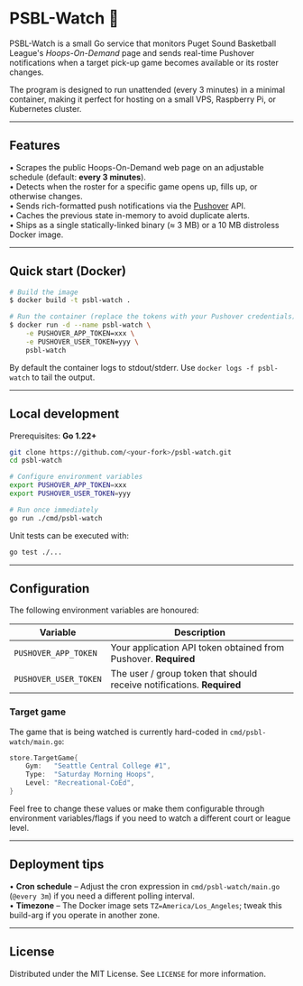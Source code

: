 # PSBL-Watch 🏀

PSBL-Watch is a small Go service that monitors Puget Sound Basketball League's *Hoops-On-Demand* page and sends real-time Pushover notifications when a target pick-up game becomes available or its roster changes.

The program is designed to run unattended (every 3 minutes) in a minimal container, making it perfect for hosting on a small VPS, Raspberry Pi, or Kubernetes cluster.

---

## Features

• Scrapes the public Hoops-On-Demand web page on an adjustable schedule (default: **every 3 minutes**).  
• Detects when the roster for a specific game opens up, fills up, or otherwise changes.  
• Sends rich-formatted push notifications via the [Pushover](https://pushover.net/) API.  
• Caches the previous state in-memory to avoid duplicate alerts.  
• Ships as a single statically-linked binary (≈ 3 MB) or a 10 MB distroless Docker image.

---

## Quick start (Docker)

```bash
# Build the image
$ docker build -t psbl-watch .

# Run the container (replace the tokens with your Pushover credentials)
$ docker run -d --name psbl-watch \
    -e PUSHOVER_APP_TOKEN=xxx \
    -e PUSHOVER_USER_TOKEN=yyy \
    psbl-watch
```

By default the container logs to stdout/stderr. Use `docker logs -f psbl-watch` to tail the output.

---

## Local development

Prerequisites: **Go 1.22+**

```bash
git clone https://github.com/<your-fork>/psbl-watch.git
cd psbl-watch

# Configure environment variables
export PUSHOVER_APP_TOKEN=xxx
export PUSHOVER_USER_TOKEN=yyy

# Run once immediately
go run ./cmd/psbl-watch
```

Unit tests can be executed with:

```bash
go test ./...
```

---

## Configuration

The following environment variables are honoured:

| Variable | Description |
|----------|-------------|
| `PUSHOVER_APP_TOKEN`  | Your application API token obtained from Pushover. **Required** |
| `PUSHOVER_USER_TOKEN` | The user / group token that should receive notifications. **Required** |

### Target game

The game that is being watched is currently hard-coded in `cmd/psbl-watch/main.go`:

```go
store.TargetGame{
    Gym:   "Seattle Central College #1",
    Type:  "Saturday Morning Hoops",
    Level: "Recreational-CoEd",
}
```

Feel free to change these values or make them configurable through environment variables/flags if you need to watch a different court or league level.

---

## Deployment tips

• **Cron schedule** – Adjust the cron expression in `cmd/psbl-watch/main.go` (`@every 3m`) if you need a different polling interval.  
• **Timezone** – The Docker image sets `TZ=America/Los_Angeles`; tweak this build-arg if you operate in another zone.

---

## License

Distributed under the MIT License. See `LICENSE` for more information. 